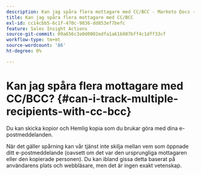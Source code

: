 ```yaml
---
description: Kan jag spåra flera mottagare med CC/BCC - Marketo Docs - produktdokumentation
title: Kan jag spåra flera mottagare med CC/BCC
exl-id: cc14cbb5-6c1f-470c-9836-dd853ef7befc
feature: Sales Insight Actions
source-git-commit: 09a656c3a0d0002edfa1a61b987bff4c1dff33cf
workflow-type: tm+mt
source-wordcount: '86'
ht-degree: 0%

---
```


# Kan jag spåra flera mottagare med CC/BCC? {#can-i-track-multiple-recipients-with-cc-bcc}

Du kan skicka kopior och Hemlig kopia som du brukar göra med dina e-postmeddelanden.

När det gäller spårning kan vår tjänst inte skilja mellan vem som öppnade ditt e-postmeddelande (oavsett om det var den ursprungliga mottagaren eller den kopierade personen). Du kan ibland gissa detta baserat på användarens plats och webbläsare, men det är ingen exakt vetenskap.
